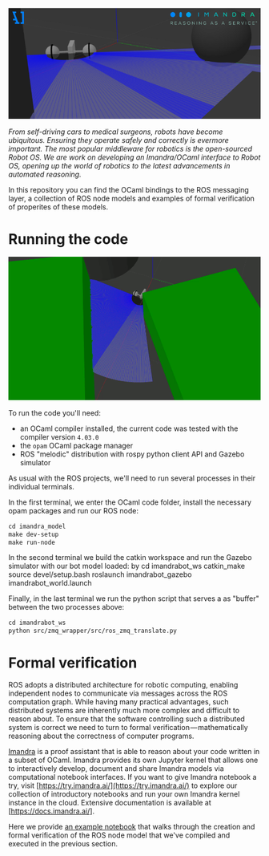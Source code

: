 
![](docs/images/Imandrabot.png "Imandra ROS")

*From self-driving cars to medical surgeons, robots have become ubiquitous. Ensuring they operate safely and correctly is evermore important. The most popular middleware for robotics is the open-sourced Robot OS. We are work on developing an Imandra/OCaml interface to Robot OS, opening up the world of robotics to the latest advancements in automated reasoning.* 

In this repository you can find the OCaml bindings to the ROS messaging layer, a collection of ROS node models and examples of formal verification of properites of these models.    

# Running the code 

![](docs/images/Imandra_Demo.gif "Imandra ROS")


To run the code you'll need:
 - an OCaml compiler installed, the current code was tested with the compiler version `4.03.0`
 - the `opam` OCaml package manager
 - ROS "melodic" distribution with rospy python client API and Gazebo simulator  

As usual with the ROS projects, we'll need to run several processes in their individual terminals. 

In the first terminal, we enter the OCaml code folder, install the necessary opam packages and run our ROS node:

    cd imandra_model
    make dev-setup
    make run-node

In the second terminal we build the catkin workspace and run the Gazebo simulator with our bot model loaded:
by
    cd imandrabot_ws
    catkin_make
    source devel/setup.bash
    roslaunch imandrabot_gazebo imandrabot_world.launch

Finally, in the last terminal we run the python script that serves a as "buffer" between the two processes above:

    cd imandrabot_ws
    python src/zmq_wrapper/src/ros_zmq_translate.py

# Formal verification
ROS adopts a distributed architecture for robotic computing, enabling independent nodes to communicate via messages across the ROS computation graph. While having many practical advantages, such distributed systems are inherently much more complex and difficult to reason about. To ensure that the software controlling such a distributed system is correct we need to turn to formal verification — mathematically reasoning about the correctness of computer programs.



 [Imandra](https://www.imandra.ai) is a proof assistant that is able to reason about your code written in a subset of OCaml. Imandra provides its own Jupyter kernel that allows one to interactively develop, document and share Imandra models via computational notebook interfaces. If you want to give Imandra notebook a try, visit [https://try.imandra.ai/](https://try.imandra.ai/) to explore our collection of introductory notebooks and run your own Imandra kernel instance in the cloud. Extensive documentation is available at [https://docs.imandra.ai/].

 Here we provide [an example notebook](https://github.com/AestheticIntegration/imandra-ros/blob/e142c40e1533caf6354820898c6a46aa13b348f0/docs/notebooks/Creating%20and%20verifying%20a%20ROS%20node%20in%C2%A0Imandra.ipynb) that walks through the creation and formal verification of the ROS node model that we've compiled and executed in the previous section.
